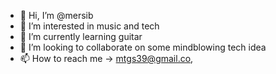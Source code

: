 - 👋 Hi, I’m @mersib
- 👀 I’m interested in music and tech
- 🌱 I’m currently learning guitar
- 💞️ I’m looking to collaborate on some mindblowing tech idea
- 📫 How to reach me -> mtgs39@gmail.co,

<!---
mersib/mersib is a ✨ special ✨ repository because its `README.md` (this file) appears on your GitHub profile.
You can click the Preview link to take a look at your changes.
--->
